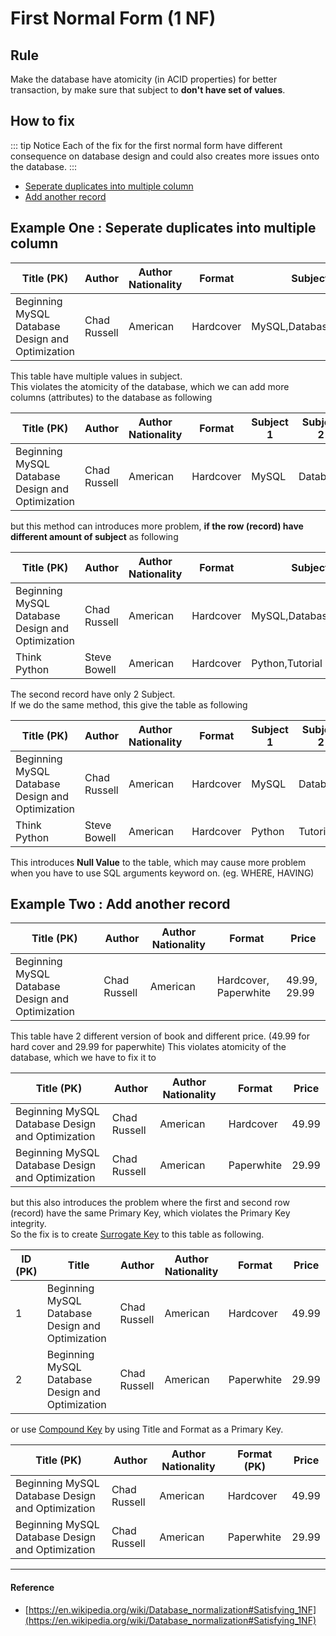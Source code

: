 # First Normal Form (1 NF)

## Rule
Make the database have atomicity (in ACID properties) for better transaction, by make sure that subject to **don't have set of values**.

## How to fix
::: tip Notice
Each of the fix for the first normal form have different consequence on database design and could also creates more issues onto the database.
:::

- [Seperate duplicates into multiple column][1]
- [Add another record][2]

[1]: #example-one-seperate-duplicates-into-multiple-column
[2]: #example-two-add-another-record

## Example One : Seperate duplicates into multiple column
| Title (PK)| Author | Author Nationality | Format | Subject |
|-------|--------|--------------------|--------|---------|
|Beginning MySQL Database Design and Optimization|Chad Russell|American|Hardcover|MySQL,Database,Design|

This table have multiple values in subject.<br>
This violates the atomicity of the database, which we can add more columns (attributes) to the database as following

| Title (PK)| Author | Author Nationality | Format | Subject 1 | Subject 2 | Subject 3 |
|-------|--------|--------------------|--------|-----------|-----------|-----------|
|Beginning MySQL Database Design and Optimization|Chad Russell|American|Hardcover|MySQL|Database|Design|

but this method can introduces more problem, **if the row (record) have different amount of subject** as following

| Title (PK)| Author | Author Nationality | Format | Subject |
|-------|--------|--------------------|--------|---------|
|Beginning MySQL Database Design and Optimization|Chad Russell|American|Hardcover|MySQL,Database,Design|
|Think Python|Steve Bowell|American|Hardcover|Python,Tutorial|

The second record have only 2 Subject.<br>
If we do the same method, this give the table as following

| Title (PK)| Author | Author Nationality | Format | Subject 1 | Subject 2 | Subject 3 |
|-------|--------|--------------------|--------|-----------|-----------|-----------|
|Beginning MySQL Database Design and Optimization|Chad Russell|American|Hardcover|MySQL|Database|Design|
|Think Python|Steve Bowell|American|Hardcover|Python|Tutorial|**Null**|

This introduces **Null Value** to the table, which may cause more problem when you have to use SQL arguments keyword on. (eg. WHERE, HAVING)

## Example Two : Add another record
| Title (PK)| Author | Author Nationality | Format | Price |
|-------|--------|--------------------|--------|-------|
|Beginning MySQL Database Design and Optimization|Chad Russell|American|Hardcover, Paperwhite|49.99, 29.99|

This table have 2 different version of book and different price. (49.99 for hard cover and 29.99 for paperwhite) This violates atomicity of the database, which we have to fix it to 

| Title (PK) | Author | Author Nationality | Format | Price |
|-------|--------|--------------------|--------|-------|
|Beginning MySQL Database Design and Optimization|Chad Russell|American|Hardcover|49.99|
|Beginning MySQL Database Design and Optimization|Chad Russell|American|Paperwhite|29.99|

but this also introduces the problem where the first and second row (record) have the same Primary Key, which violates the Primary Key integrity.<br>
So the fix is to create [Surrogate Key]() to this table as following. 

|ID (PK)| Title | Author | Author Nationality | Format | Price |
|--|-------|--------|--------------------|--------|-------|
|1|Beginning MySQL Database Design and Optimization|Chad Russell|American|Hardcover|49.99|
|2|Beginning MySQL Database Design and Optimization|Chad Russell|American|Paperwhite|29.99|

or use [Compound Key]() by using Title and Format as a Primary Key.

| Title (PK) | Author | Author Nationality | Format (PK) | Price |
|-------|--------|--------------------|--------|-------|
|Beginning MySQL Database Design and Optimization|Chad Russell|American|Hardcover|49.99|
|Beginning MySQL Database Design and Optimization|Chad Russell|American|Paperwhite|29.99|

-----
#### Reference
- [https://en.wikipedia.org/wiki/Database_normalization#Satisfying_1NF](https://en.wikipedia.org/wiki/Database_normalization#Satisfying_1NF)